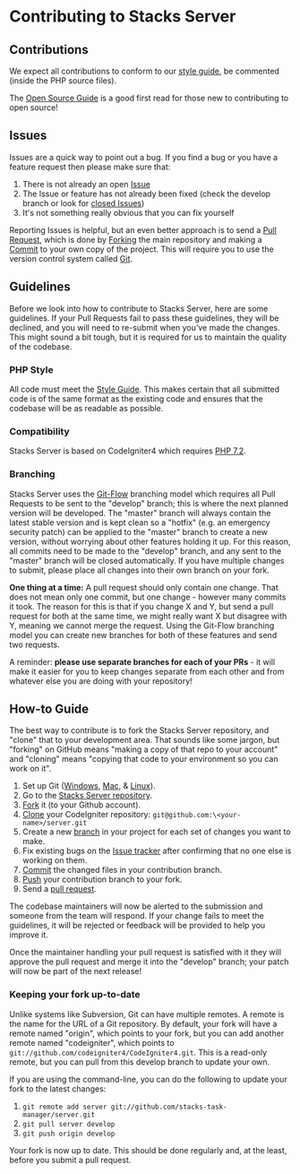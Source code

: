 # Contributing to Stacks Server


## Contributions

We expect all contributions to conform to our [style guide](https://github.com/stacks-task-manager/server/blob/master/styleguide.rst), be commented (inside the PHP source files).

The [Open Source Guide](https://opensource.guide/) is a good first read for those new to contributing to open source!

## Issues

Issues are a quick way to point out a bug. If you find a bug or you have a feature request then please make sure that:

1. There is not already an open [Issue](https://github.com/stacks-task-manager/server/issues)
2. The Issue or feature has not already been fixed (check the develop branch or look for [closed Issues](https://github.com/stacks-task-manager/server/issues?q=is%3Aissue+is%3Aclosed))
3. It's not something really obvious that you can fix yourself

Reporting Issues is helpful, but an even better approach is to send a [Pull Request](https://help.github.com/en/articles/creating-a-pull-request), which is done by [Forking](https://help.github.com/en/articles/fork-a-repo) the main repository and making a [Commit](https://help.github.com/en/desktop/contributing-to-projects/committing-and-reviewing-changes-to-your-project) to your own copy of the project. This will require you to use the version control system called [Git](https://git-scm.com/).

## Guidelines

Before we look into how to contribute to Stacks Server, here are some guidelines. If your Pull Requests fail
to pass these guidelines, they will be declined, and you will need to re-submit
when you’ve made the changes. This might sound a bit tough, but it is required
for us to maintain the quality of the codebase.

### PHP Style

All code must meet the [Style Guide](./styleguide.rst).
This makes certain that all submitted code is of the same format as the existing code and ensures that the codebase will be as readable as possible.

### Compatibility

Stacks Server is based on CodeIgniter4 which requires [PHP 7.2](https://php.net/releases/7_2_0.php).

### Branching

Stacks Server uses the [Git-Flow](http://nvie.com/posts/a-successful-git-branching-model/) branching model which requires all 
Pull Requests to be sent to the "develop" branch; this is where the next planned version will be developed. 
The "master" branch will always contain the latest stable version and is kept clean so a "hotfix" (e.g. an 
emergency security patch) can be applied to the "master" branch to create a new version, without worrying 
about other features holding it up. For this reason, all commits need to be made to the "develop" branch, 
and any sent to the "master" branch will be closed automatically. If you have multiple changes to submit, 
please place all changes into their own branch on your fork.

**One thing at a time:** A pull request should only contain one change. That does not mean only one commit, 
but one change - however many commits it took. The reason for this is that if you change X and Y, 
but send a pull request for both at the same time, we might really want X but disagree with Y, 
meaning we cannot merge the request. Using the Git-Flow branching model you can create new 
branches for both of these features and send two requests.

A reminder: **please use separate branches for each of your PRs** - it will make it easier for you to keep changes separate from
each other and from whatever else you are doing with your repository!


## How-to Guide

The best way to contribute is to fork the Stacks Server repository, and "clone" that to your development area. That sounds like some jargon, but "forking" on GitHub means "making a copy of that repo to your account" and "cloning" means "copying that code to your environment so you can work on it".

1. Set up Git ([Windows](https://git-scm.com/download/win), [Mac](https://git-scm.com/download/mac), & [Linux](https://git-scm.com/download/linux)).
2. Go to the [Stacks Server repository](https://github.com/stacks-task-manager/server).
3. [Fork](https://help.github.com/en/articles/fork-a-repo) it (to your Github account).
4. [Clone](https://help.github.com/en/articles/cloning-a-repository) your CodeIgniter repository: `git@github.com:\<your-name>/server.git`
5. Create a new [branch](https://help.github.com/en/articles/about-branches) in your project for each set of changes you want to make.
6. Fix existing bugs on the [Issue tracker](https://github.com/codeigniter4/CodeIgniter4/issues) after confirming that no one else is working on them.
7. [Commit](https://help.github.com/en/desktop/contributing-to-projects/committing-and-reviewing-changes-to-your-project) the changed files in your contribution branch.
8. [Push](https://help.github.com/en/articles/pushing-to-a-remote) your contribution branch to your fork.
9. Send a [pull request](http://help.github.com/send-pull-requests/).

The codebase maintainers will now be alerted to the submission and someone from the team will respond. If your change fails to meet the guidelines, it will be rejected or feedback will be provided to help you improve it.

Once the maintainer handling your pull request is satisfied with it they will approve the pull request and merge it into the "develop" branch; your patch will now be part of the next release!

### Keeping your fork up-to-date

Unlike systems like Subversion, Git can have multiple remotes. A remote is the name for the URL of a Git repository. By default, your fork will have a remote named "origin", which points to your fork, but you can add another remote named "codeigniter", which points to `git://github.com/codeigniter4/CodeIgniter4.git`. This is a read-only remote, but you can pull from this develop branch to update your own.

If you are using the command-line, you can do the following to update your fork to the latest changes:

1. `git remote add server git://github.com/stacks-task-manager/server.git`
2. `git pull server develop`
3. `git push origin develop`

Your fork is now up to date. This should be done regularly and, at the least, before you submit a pull request.
